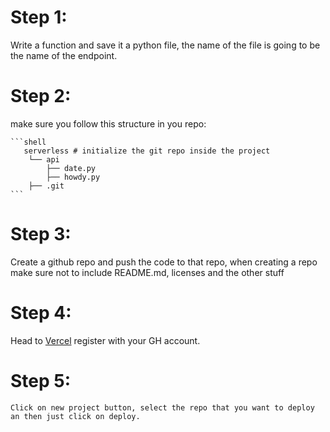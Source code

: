 # Step 1:
Write a function and save it a python file, the name of the file is going to be the name of the endpoint.

# Step 2:
make sure you follow this structure in you repo:

    ```shell
       serverless # initialize the git repo inside the project
        └── api
            ├── date.py
            ├── howdy.py
        ├── .git
    ```

# Step 3:
Create a github repo and push the code to that repo, when creating a repo make sure not to include README.md, licenses and the other stuff

# Step 4:
Head to [Vercel](https://vercel.com/) register with your GH account.

# Step 5:
    Click on new project button, select the repo that you want to deploy an then just click on deploy.
